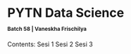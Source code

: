 <h1> PYTN Data Science
  <span> <p style="font-size:12px"> Batch 58 | Vaneskha Frischilya </p> </span>
  </h1>
<p> Contents:
Sesi 1
Sesi 2
Sesi 3
